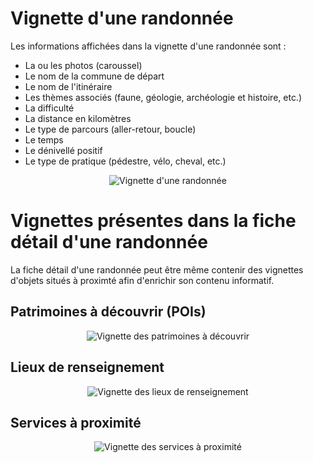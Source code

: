 # Vignette d'une randonnée

Les informations affichées dans la vignette d'une randonnée sont :

- La ou les photos (caroussel) 
- Le nom de la commune de départ
- Le nom de l'itinéraire
- Les thèmes associés (faune, géologie, archéologie et histoire, etc.)
- La difficulté
- La distance en kilomètres
- Le type de parcours (aller-retour, boucle)
- Le temps
- Le dénivellé positif
- Le type de pratique (pédestre, vélo, cheval, etc.)

<center>
  <a title="Vignette d'une randonnée"><img src="/components/card_trek.png" alt="Vignette d'une randonnée"></a>
</center>

# Vignettes présentes dans la fiche détail d'une randonnée

La fiche détail d'une randonnée peut être même contenir des vignettes d'objets situés à proximté afin d'enrichir son contenu informatif.

## Patrimoines à découvrir (POIs)

<center>
  <a title="Vignette des patrimoines à découvrir"><img src="/components/card_trek_poi.png" alt="Vignette des patrimoines à découvrir"></a>
</center>

## Lieux de renseignement

<center>
  <a title="Vignette des lieux de renseignement"><img src="/components/card_trek_informationdesk.png" alt="Vignette des lieux de renseignement"></a>
</center>

## Services à proximité

<center>
  <a title="Vignette des services à proximité"><img src="/components/card_trek_touristic_content.png" alt="Vignette des services à proximité"></a>
</center>